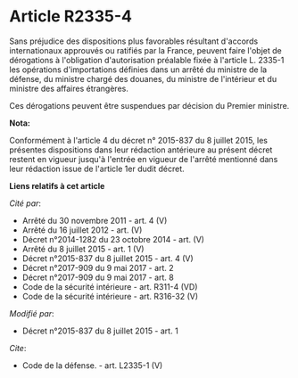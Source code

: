 # Article R2335-4

Sans préjudice des dispositions plus favorables résultant d'accords internationaux approuvés ou ratifiés par la France,
peuvent faire l'objet de dérogations à l'obligation d'autorisation préalable fixée à l'article L. 2335-1 les opérations
d'importations définies dans un arrêté du ministre de la défense, du ministre chargé des douanes, du ministre de l'intérieur
et du ministre des affaires étrangères. 

Ces dérogations peuvent être suspendues par décision du Premier ministre.

**Nota:**

Conformément à l'article 4 du décret n° 2015-837 du 8 juillet 2015, les présentes dispositions dans leur rédaction antérieure
au présent décret restent en vigueur jusqu'à l'entrée en vigueur de l'arrêté mentionné dans leur rédaction issue de l'article
1er dudit décret.

**Liens relatifs à cet article**

_Cité par_:

  - Arrêté du 30 novembre 2011 - art. 4 (V)
  - Arrêté du 16 juillet 2012 - art. (V)
  - Décret n°2014-1282 du 23 octobre 2014 - art. (V)
  - Arrêté du 8 juillet 2015 - art. 1 (V)
  - Décret n°2015-837 du 8 juillet 2015 - art. 4 (V)
  - Décret n°2017-909 du 9 mai 2017 - art. 2
  - Décret n°2017-909 du 9 mai 2017 - art. 8
  - Code de la sécurité intérieure - art. R311-4 (VD)
  - Code de la sécurité intérieure - art. R316-32 (V)

_Modifié par_:

  - Décret n°2015-837 du 8 juillet 2015 - art. 1

_Cite_:

  - Code de la défense. - art. L2335-1 (V)
